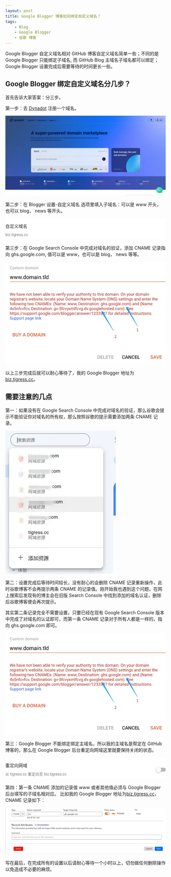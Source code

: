 ```yaml
---
layout: post
title: Google Blogger 博客如何绑定自定义域名？
tags:
    - Blog
    - Google Blogger
    - 谷歌 博客
---
```

Google Blogger 自定义域名相对 GitHub 博客自定义域名简单一些；不同的是 Google Blogger 只能绑定子域名, 而 GitHub Blog 主域名子域名都可以绑定；Google Blogger 设置完成后需要等待的时间更长一些。

## Google Blogger 绑定自定义域名分几步？

首先告诉大家答案：分三步。

第一步：去 [Dynadot](https://www.dynadot.com/) 注册一个域名。

![Dynadot 域名注册](https://github.com/huijingfei/huijingfei.github.io/raw/master/images/Dynadot%20%E5%9F%9F%E5%90%8D%E6%B3%A8%E5%86%8C.webp)

第二步：在 Blogger 设置-自定义域名 选项里填入子域名：可以是 www 开头，也可以 blog， news 等开头。

![Google Blogger Custom Domain](https://github.com/huijingfei/huijingfei.github.io/raw/master/images/Google%20Blogger%20Custom%20Domain.webp)

第三步：在 Google Search Console 中完成对域名的验证，添加 CNAME 记录指向 ghs.google.com, 值可以是 www，也可以是 blog， news 等等。

![添加 CNAME 记录 指向 Google Blogger](https://github.com/huijingfei/huijingfei.github.io/raw/master/images/Custom-Domain-on-Blogger-CNAME-DNS-Records%20Blogger%20%E7%BB%91%E5%AE%9A%E8%87%AA%E5%AE%9A%E4%B9%89%E5%9F%9F%E5%90%8D%E6%B7%BB%E5%8A%A0%20CNAME%20%E8%AE%B0%E5%BD%95.webp)

以上三步完成后就可以耐心等待了，我的 Google Blogger 地址为 [biz.tigress.cc](https://biz.tigress.cc/)。

## 需要注意的几点

第一：如果没有在 Google Search Console 中完成对域名的验证，那么谷歌会提示不能验证你对域名的所有权，那么按照谷歌的提示需要添加两条 CNAME 记录。

![Google Search Console 域名验证](https://github.com/huijingfei/huijingfei.github.io/raw/master/images/Google%20Search%20Console%20%E5%9F%9F%E5%90%8D%E9%AA%8C%E8%AF%81.webp)

第二：设置完成后等待时间较长，没有耐心的会删除 CNAME 记录重新操作，此时谷歌博客不会再提示两条 CNAME 的记录值。刚开始我也遇到这个问题，在网上搜索后发现有的博主会在旧版 Search Console 中找到添加的域名认证，删除后谷歌博客便会再次提示。

其实第二条记录完全不需要设置，只要已经在现有 Google Search Console 版本中完成了对域名的认证即可，而第一条 CNAME 记录对于所有人都是一样的，指向 ghs.google.com 即可。

![添加 CNAME 记录 指向 Google Blogger](https://github.com/huijingfei/huijingfei.github.io/raw/master/images/Custom-Domain-on-Blogger-CNAME-DNS-Records%20Blogger%20%E7%BB%91%E5%AE%9A%E8%87%AA%E5%AE%9A%E4%B9%89%E5%9F%9F%E5%90%8D%E6%B7%BB%E5%8A%A0%20CNAME%20%E8%AE%B0%E5%BD%95.webp)

第三：Google Blogger 不能绑定绑定主域名，所以我的主域名是帮定在 GitHub 博客的，那么在 Google Blogger 后台重定向网域这里就要保持关闭的状态。

![Google Blogger 重定向网域](https://github.com/huijingfei/huijingfei.github.io/raw/master/images/Google%20Blogger%20%E9%87%8D%E5%AE%9A%E5%90%91%E7%BD%91%E5%9F%9F.webp)

第四：第一条 CNAME 添加的记录值 www 或者其他值必须与 Google Blogger 后台填写的子域名相对应。 比如我的 Google Blogger 地址为[biz.tigress.cc](https://biz.tigress.cc/)，CNAME 记录如下：

![域名后台添加 CNAME 记录指向 Google Blogger](https://github.com/huijingfei/huijingfei.github.io/raw/master/images/%E5%9F%9F%E5%90%8D%E5%90%8E%E5%8F%B0%E6%B7%BB%E5%8A%A0%20CNAME%20%E8%AE%B0%E5%BD%95%E6%8C%87%E5%90%91%20Google%20Blogger.webp)

写在最后，在完成所有的设置以后请耐心等待一个小时以上，切勿做任何删除操作以免造成不必要的麻烦。
